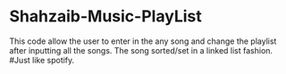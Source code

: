 # Shahzaib-Music-PlayList
This code allow the user to enter in the any song and change the playlist after inputting all the songs.
The song sorted/set in a linked list fashion.
#Just like spotify.
